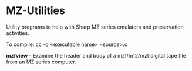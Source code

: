 # MZ-Utilities
Utility programs to help with Sharp MZ series emulators and preservation activities.

To compile: cc -o \<executable name\> \<source\>.c

**mzfview** - Examine the header and body of a mzf/m12/mzt digital tape file from an MZ series computer.
